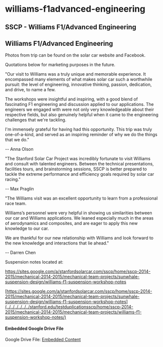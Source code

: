 # williams-f1advanced-engineering

## SSCP - Williams F1/Advanced Engineering

## Williams F1/Advanced Engineering

Photos from trip can be found on the solar car website and Facebook.&#x20;

Quotations below for marketing purposes in the future.&#x20;

"Our visit to Williams was a truly unique and memorable experience. It encompassed many elements of what makes solar car such a worthwhile pursuit: the level of engineering, innovative thinking, passion, dedication, and drive, to name a few.&#x20;

The workshops were insightful and inspiring, with a good blend of fascinating F1 engineering and discussion applied to our applications. The engineers we engaged with were not only very knowledgeable about their respective fields, but also genuinely helpful when it came to the engineering challenges that we're tackling.&#x20;

I'm immensely grateful for having had this opportunity. This trip was truly one-of-a-kind, and served as an inspiring reminder of why we do the things that we do."&#x20;

\-- Anna Olson

"The Stanford Solar Car Project was incredibly fortunate to visit Williams and consult with talented engineers. Between the technical presentations, facilities tours, and brainstorming sessions, SSCP is better prepared to tackle the extreme performance and efficiency goals required by solar car racing."&#x20;

\-- Max Praglin

&#x20;

"The Williams visit was an excellent opportunity to learn from a professional race team.

Williams’s personnel were very helpful in showing us similarities between our car and Williams applications. We leaned especially much in the areas of aerodynamics and composites, and are eager to apply this new knowledge to our car.

We are thankful for our new relationship with Williams and look forward to the new knowledge and interactions that lie ahead."&#x20;

\-- Darren Chen

Suspension notes located at:

https://sites.google.com/a/stanfordsolarcar.com/sscp/home/sscp-2014-2015/mechanical-2014-2015/mechanical-team-projects/sunwhale-suspension-design/williams-f1-suspension-workshop-notes

[https://sites.google.com/a/stanfordsolarcar.com/sscp/home/sscp-2014-2015/mechanical-2014-2015/mechanical-team-projects/sunwhale-suspension-design/williams-f1-suspension-workshop-notes](../../../../../../stanford.edu/testduplicationsscp/home/sscp-2014-2015/mechanical-2014-2015/mechanical-team-projects/williams-f1-suspension-workshop-notes/)

#### Embedded Google Drive File

Google Drive File: [Embedded Content](https://drive.google.com/embeddedfolderview?id=1Cvw4It1bbv4xYiziTnjF-xZ425GIG4sy#list)
